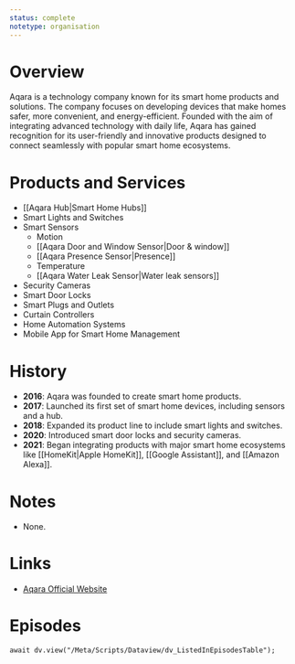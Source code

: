 ```yaml
---
status: complete
notetype: organisation
---
```

# Overview  
Aqara is a technology company known for its smart home products and solutions. The company focuses on developing devices that make homes safer, more convenient, and energy-efficient. Founded with the aim of integrating advanced technology with daily life, Aqara has gained recognition for its user-friendly and innovative products designed to connect seamlessly with popular smart home ecosystems.

# Products and Services
- [[Aqara Hub|Smart Home Hubs]]
- Smart Lights and Switches
- Smart Sensors
	- Motion
	- [[Aqara Door and Window Sensor|Door & window]]
	- [[Aqara Presence Sensor|Presence]]
	- Temperature
	- [[Aqara Water Leak Sensor|Water leak sensors]]
- Security Cameras
- Smart Door Locks
- Smart Plugs and Outlets
- Curtain Controllers
- Home Automation Systems
- Mobile App for Smart Home Management

# History  
- **2016**: Aqara was founded to create smart home products.
- **2017**: Launched its first set of smart home devices, including sensors and a hub.
- **2018**: Expanded its product line to include smart lights and switches.
- **2020**: Introduced smart door locks and security cameras.
- **2021**: Began integrating products with major smart home ecosystems like [[HomeKit|Apple HomeKit]], [[Google Assistant]], and [[Amazon Alexa]].

# Notes  
- None.

# Links  
- [Aqara Official Website](https://www.aqara.com)

# Episodes
```dataviewjs
await dv.view("/Meta/Scripts/Dataview/dv_ListedInEpisodesTable");
```
